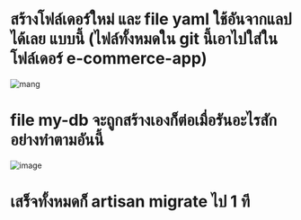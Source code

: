 # สร้างโฟล์เดอร์ใหม่ และ file yaml ใช้อันจากแลปได้เลย แบบนี้ (ไฟล์ทั้งหมดใน git นี้เอาไปใส่ในโฟล์เดอร์ e-commerce-app)

![mang](https://github.com/user-attachments/assets/3ee8dd28-fcc3-49ed-94cb-7e299bd42717)

# file my-db จะถูกสร้างเองก็ต่อเมื่อรันอะไรสักอย่างทำตามอันนี้

![image](https://github.com/user-attachments/assets/60b35f29-7b86-4c3d-a23f-2b85519b8d73)

# เสร็จทั้งหมดก็ artisan migrate ไป 1 ที
